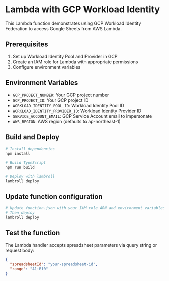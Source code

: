 # Lambda with GCP Workload Identity

This Lambda function demonstrates using GCP Workload Identity Federation to access Google Sheets from AWS Lambda.

## Prerequisites

1. Set up Workload Identity Pool and Provider in GCP
2. Create an IAM role for Lambda with appropriate permissions
3. Configure environment variables

## Environment Variables

- `GCP_PROJECT_NUMBER`: Your GCP project number
- `GCP_PROJECT_ID`: Your GCP project ID
- `WORKLOAD_IDENTITY_POOL_ID`: Workload Identity Pool ID
- `WORKLOAD_IDENTITY_PROVIDER_ID`: Workload Identity Provider ID
- `SERVICE_ACCOUNT_EMAIL`: GCP Service Account email to impersonate
- `AWS_REGION`: AWS region (defaults to ap-northeast-1)

## Build and Deploy

```bash
# Install dependencies
npm install

# Build TypeScript
npm run build

# Deploy with lambroll
lambroll deploy
```

## Update function configuration

```bash
# Update function.json with your IAM role ARN and environment variables
# Then deploy
lambroll deploy
```

## Test the function

The Lambda handler accepts spreadsheet parameters via query string or request body:

```json
{
  "spreadsheetId": "your-spreadsheet-id",
  "range": "A1:B10"
}
```